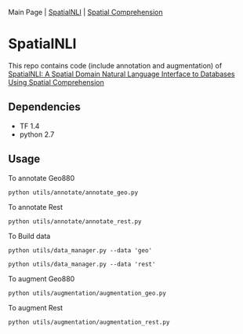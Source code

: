 Main Page | [SpatialNLI](./README.second.md) | [Spatial Comprehension](./README.spatial.md) 

# SpatialNLI 

   This repo contains code (include annotation and augmentation) of
  [SpatialNLI: A Spatial Domain Natural Language Interface to Databases Using Spatial Comprehension](https://dl.acm.org/doi/10.1145/3347146.3359069)
  
 
      
## Dependencies
  - TF 1.4
  - python 2.7

## Usage

To annotate Geo880

```python utils/annotate/annotate_geo.py```

To annotate Rest

```python utils/annotate/annotate_rest.py```

To Build data

```python utils/data_manager.py --data 'geo'```

```python utils/data_manager.py --data 'rest'```


To augment Geo880

```python utils/augmentation/augmentation_geo.py```

To augment Rest

```python utils/augmentation/augmentation_rest.py```
